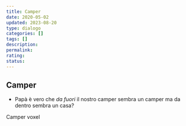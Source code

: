 ```yaml
---
title: Camper
date: 2020-05-02
updated: 2023-08-20
type: dialogo
categories: []
tags: []
description: 
permalink: 
rating: 
status:
---
```

## Camper

- Papà è vero che _da fuori_ il nostro camper sembra un camper ma da dentro sembra un casa?

Camper voxel